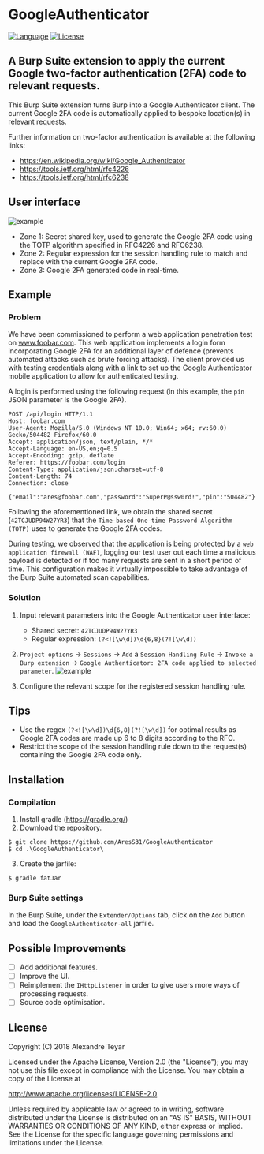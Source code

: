 # GoogleAuthenticator
[![Language](https://img.shields.io/badge/Lang-Java-blue.svg)](https://www.java.com)
[![License](https://img.shields.io/badge/License-Apache%202.0-red.svg)](https://opensource.org/licenses/Apache-2.0)

## A Burp Suite extension to apply the current Google two-factor authentication (2FA) code to relevant requests.
This Burp Suite extension turns Burp into a Google Authenticator client. The current Google 2FA code is automatically applied to bespoke location(s) in relevant requests.

Further information on two-factor authentication is available at the following links:
* <https://en.wikipedia.org/wiki/Google_Authenticator>
* <https://tools.ietf.org/html/rfc4226>
* <https://tools.ietf.org/html/rfc6238>

## User interface
![example](images/configuration-1.png)
* Zone 1: Secret shared key, used to generate the Google 2FA code using the TOTP algorithm specified in RFC4226 and RFC6238.
* Zone 2: Regular expression for the session handling rule to match and replace with the current Google 2FA code.
* Zone 3: Google 2FA generated code in real-time.

## Example
### Problem
We have been commissioned to perform a web application penetration test on www.foobar.com. This web application implements a login form incorporating Google 2FA for an additional layer of defence (prevents automated attacks such as brute forcing attacks). The client provided us with testing credentials along with a link to set up the Google Authenticator mobile application to allow for authenticated testing.

A login is performed using the following request (in this example, the `pin` JSON parameter is the Google 2FA).
```
POST /api/login HTTP/1.1
Host: foobar.com
User-Agent: Mozilla/5.0 (Windows NT 10.0; Win64; x64; rv:60.0) Gecko/504482 Firefox/60.0
Accept: application/json, text/plain, */*
Accept-Language: en-US,en;q=0.5
Accept-Encoding: gzip, deflate
Referer: https://foobar.com/login
Content-Type: application/json;charset=utf-8
Content-Length: 74
Connection: close

{"email":"ares@foobar.com","password":"SuperP@ssw0rd!","pin":"504482"}
```

Following the aforementioned link, we obtain the shared secret (`42TCJUDP94W27YR3`) that the `Time-based One-time Password Algorithm (TOTP)` uses to generate the Google 2FA codes.

During testing, we observed that the application is being protected by a `web application firewall (WAF)`, logging our test user out each time a malicious payload is detected or if too many requests are sent in a short period of time. This configuration makes it virtually impossible to take advantage of the Burp Suite automated scan capabilities.

### Solution
1. Input relevant parameters into the Google Authenticator user interface:
    * Shared secret:        `42TCJUDP94W27YR3`
    * Regular expression:   `(?<![\w\d])\d{6,8}(?![\w\d])`

2. `Project options` -> `Sessions` -> `Add` a `Session Handling Rule` -> `Invoke a Burp extension` -> `Google Authenticator: 2FA code applied to selected parameter`.
![example](images/configuration-2.png)

3. Configure the relevant scope for the registered session handling rule.

## Tips
* Use the regex `(?<![\w\d])\d{6,8}(?![\w\d])` for optimal results as Google 2FA codes are made up 6 to 8 digits according to the RFC.
* Restrict the scope of the session handling rule down to the request(s) containing the Google 2FA code only.

## Installation
### Compilation
1. Install gradle (<https://gradle.org/>)
2. Download the repository.
```shell
$ git clone https://github.com/AresS31/GoogleAuthenticator
$ cd .\GoogleAuthenticator\
```
3. Create the jarfile:
```shell
$ gradle fatJar
```

### Burp Suite settings
In the Burp Suite, under the `Extender/Options` tab, click on the `Add` button and load the `GoogleAuthenticator-all` jarfile. 

## Possible Improvements
- [ ] Add additional features.
- [ ] Improve the UI.
- [ ] Reimplement the `IHttpListener` in order to give users more ways of processing requests.
- [ ] Source code optimisation.

## License
Copyright (C) 2018 Alexandre Teyar

Licensed under the Apache License, Version 2.0 (the "License");
you may not use this file except in compliance with the License.
You may obtain a copy of the License at

<http://www.apache.org/licenses/LICENSE-2.0>

Unless required by applicable law or agreed to in writing, software
distributed under the License is distributed on an "AS IS" BASIS,
WITHOUT WARRANTIES OR CONDITIONS OF ANY KIND, either express or implied.
See the License for the specific language governing permissions and
limitations under the License.

